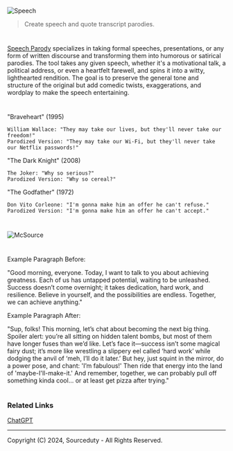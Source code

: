 ![Speech](https://github.com/user-attachments/assets/9e7fd932-d682-43df-94b8-5f78afcf09cb)

> Create speech and quote transcript parodies.
#

[Speech Parody](https://chatgpt.com/g/g-agA6X5NqC-speech-parody) specializes in taking formal speeches, presentations, or any form of written discourse and transforming them into humorous or satirical parodies. The tool takes any given speech, whether it's a motivational talk, a political address, or even a heartfelt farewell, and spins it into a witty, lighthearted rendition. The goal is to preserve the general tone and structure of the original but add comedic twists, exaggerations, and wordplay to make the speech entertaining.

#

"Braveheart" (1995)
```
William Wallace: "They may take our lives, but they'll never take our freedom!"
Parodized Version: "They may take our Wi-Fi, but they'll never take our Netflix passwords!"
```

"The Dark Knight" (2008)
```
The Joker: "Why so serious?"
Parodized Version: "Why so cereal?"
```

"The Godfather" (1972)
```
Don Vito Corleone: "I'm gonna make him an offer he can't refuse."
Parodized Version: "I'm gonna make him an offer he can't accept."
```

#
![McSource](https://github.com/user-attachments/assets/c7b2a6f1-59d5-4bad-b9e7-3931577beacd)

#

Example Paragraph Before:

"Good morning, everyone. Today, I want to talk to you about achieving greatness. Each of us has untapped potential, waiting to be unleashed. Success doesn’t come overnight; it takes dedication, hard work, and resilience. Believe in yourself, and the possibilities are endless. Together, we can achieve anything."

Example Paragraph After:

"Sup, folks! This morning, let’s chat about becoming the next big thing. Spoiler alert: you’re all sitting on hidden talent bombs, but most of them have longer fuses than we’d like. Let’s face it—success isn’t some magical fairy dust; it’s more like wrestling a slippery eel called ‘hard work’ while dodging the anvil of ‘meh, I’ll do it later.’ But hey, just squint in the mirror, do a power pose, and chant: 'I’m fabulous!' Then ride that energy into the land of 'maybe-I'll-make-it.' And remember, together, we can probably pull off something kinda cool... or at least get pizza after trying."

#
### Related Links

[ChatGPT](https://github.com/sourceduty/ChatGPT)

***
Copyright (C) 2024, Sourceduty - All Rights Reserved.
